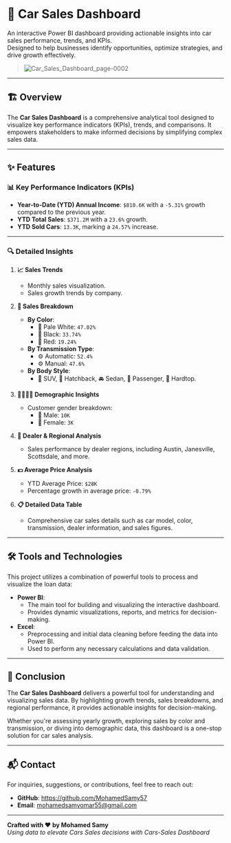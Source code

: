 # 🚗 Car Sales Dashboard  
An interactive Power BI dashboard providing actionable insights into car sales performance, trends, and KPIs.  
Designed to help businesses identify opportunities, optimize strategies, and drive growth effectively.

>![Car_Sales_Dashboard_page-0002](https://github.com/user-attachments/assets/4d254adb-80b8-46e8-812e-0fcb530fa9e2)

---

## 🏗️ Overview  
The **Car Sales Dashboard** is a comprehensive analytical tool designed to visualize key performance indicators (KPIs), trends, and comparisons. It empowers stakeholders to make informed decisions by simplifying complex sales data.

---

## ✨ Features  

### 📊 Key Performance Indicators (KPIs)  
- **Year-to-Date (YTD) Annual Income**: `$810.6K` with a `-5.31%` growth compared to the previous year.  
- **YTD Total Sales**: `$371.2M` with a `23.6%` growth.  
- **YTD Sold Cars**: `13.3K`, marking a `24.57%` increase.  

---

### 🔍 Detailed Insights  

1. **📈 Sales Trends**  
   - Monthly sales visualization.  
   - Sales growth trends by company.  

2. **🎨 Sales Breakdown**  
   - **By Color**:  
     - 🎨 Pale White: `47.02%`  
     - 🎨 Black: `33.74%`  
     - 🎨 Red: `19.24%`  
   - **By Transmission Type**:  
     - ⚙️ Automatic: `52.4%`  
     - ⚙️ Manual: `47.6%`  
   - **By Body Style**:  
     - 🚙 SUV, 🚗 Hatchback, 🚘 Sedan, 🚐 Passenger, 🚖 Hardtop.  

3. **👩‍💼👨‍💼 Demographic Insights**  
   - Customer gender breakdown:  
     - 👨 Male: `10K`  
     - 👩 Female: `3K`  

4. **📍 Dealer & Regional Analysis**  
   - Sales performance by dealer regions, including Austin, Janesville, Scottsdale, and more.  

5. **💵 Average Price Analysis**  
   - YTD Average Price: `$28K`  
   - Percentage growth in average price: `-0.79%`  

6. **📋 Detailed Data Table**  
   - Comprehensive car sales details such as car model, color, transmission, dealer information, and sales figures.  

---
## 🛠️ Tools and Technologies

This project utilizes a combination of powerful tools to process and visualize the loan data:

- **Power BI**:
  - The main tool for building and visualizing the interactive dashboard.
  - Provides dynamic visualizations, reports, and metrics for decision-making.
- **Excel**:
  - Preprocessing and initial data cleaning before feeding the data into Power BI.
  - Used to perform any necessary calculations and data validation.

---


## 📌 Conclusion  
The **Car Sales Dashboard** delivers a powerful tool for understanding and visualizing sales data. By highlighting growth trends, sales breakdowns, and regional performance, it provides actionable insights for decision-making.  

Whether you're assessing yearly growth, exploring sales by color and transmission, or diving into demographic data, this dashboard is a one-stop solution for car sales analysis.

---

## 📬 Contact

For inquiries, suggestions, or contributions, feel free to reach out:

- **GitHub**: https://github.com/MohamedSamy57
- **Email**: mohamedsamyomar55@gmail.com

---

**Crafted with ❤️ by Mohamed Samy**  
*Using data to elevate Cars Sales decisions with Cars-Sales Dashboard*

